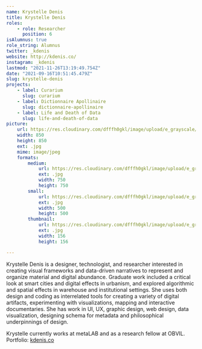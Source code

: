 ```yaml
---
name: Krystelle Denis
title: Krystelle Denis
roles:
    - role: Researcher
      position: 6
isAlumnus: true
role_string: Alumnus
twitter: _kdenis
website: http://kdenis.co/
instagram: _kdenis
lastmod: "2021-11-26T13:19:49.754Z"
date: "2021-09-16T10:51:45.479Z"
slug: krystelle-denis
projects:
    - label: Curarium
      slug: curarium
    - label: Dictionnaire Apollinaire
      slug: dictionnaire-apollinaire
    - label: Life and Death of Data
      slug: life-and-death-of-data
picture:
    url: https://res.cloudinary.com/dfffh0gkl/image/upload/e_grayscale/v1629122126/krystelle_af83499e74.jpg
    width: 850
    height: 850
    ext: .jpg
    mime: image/jpeg
    formats:
        medium:
            url: https://res.cloudinary.com/dfffh0gkl/image/upload/e_grayscale/v1629122127/medium_krystelle_af83499e74.jpg
            ext: .jpg
            width: 750
            height: 750
        small:
            url: https://res.cloudinary.com/dfffh0gkl/image/upload/e_grayscale/v1629122127/small_krystelle_af83499e74.jpg
            ext: .jpg
            width: 500
            height: 500
        thumbnail:
            url: https://res.cloudinary.com/dfffh0gkl/image/upload/e_grayscale/v1629122126/thumbnail_krystelle_af83499e74.jpg
            ext: .jpg
            width: 156
            height: 156

---
```

Krystelle Denis is a designer, technologist, and researcher interested in creating visual frameworks and data-driven narratives to represent and organize material and digital abundance. Graduate work included a critical look at smart cities and
digital effects in urbanism, and explored algorithmic and spatial effects in warehouse and institutional settings. She uses both design and coding as interrelated tools for creating a variety of digital artifacts, experimenting with visualizations, mapping and interactive documentaries. She has work in UI, UX, graphic design, web design, data visualization, designing schema for metadata and philosophical underpinnings of design. 

Krystelle currently works at metaLAB and as a research fellow at OBVIL. Portfolio: <a href="http://kdenis.co" target="_blank">kdenis.co</a>